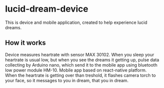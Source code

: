 # lucid-dream-device
This is device and mobile application, created to help experience lucid dreams.

## How it works
Device measures heartrate with sensor MAX 30102. When you sleep your heartrate is usual low, but when you see the dreams it getting up, pulse data collecting by Arduino nano, which send it to the mobile app using bluetooth low power module HM-10. Mobile app based on react-native platform. When the heartrate is getting over than treshold, it flashes camera torch to your face, so it messages to you in dream, that you in dream.
